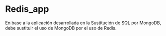 # Redis_app
En base a la aplicación desarrollada en la Sustitución de SQL por MongoDB, debe sustituir el uso de MongoDB por el uso de Redis.
